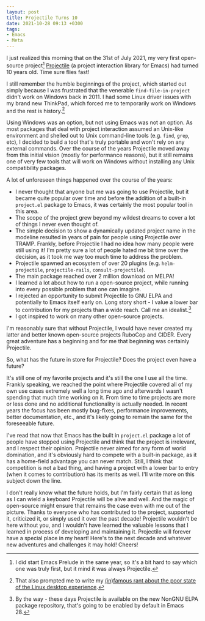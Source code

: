```yaml
---
layout: post
title: Projectile Turns 10
date: 2021-10-28 09:13 +0300
tags:
- Emacs
- Meta
---
```


I just realized this morning that on the 31st of July 2021, my very first
open-source project[^1] [Projectile](https://github.com/bbatsov/projectile) (a
project interaction library for Emacs) had turned 10 years old. Time sure flies
fast!

I still remember the humble beginnings of the project, which started out simply
because I was frustrated that the venerable `find-file-in-project` didn't work
on Windows back in 2011. I had some Linux driver issues with my brand new ThinkPad, which
forced me to temporarily work on Windows and the rest is history.[^2]

Using Windows was an option, but not using Emacs was not an option. As most
packages that deal with project interaction assumed an Unix-like environment and
shelled out to Unix command-line tools (e.g. `find`, `grep`, etc), I decided to
build a tool that's truly portable and won't rely on any external commands.
Over the course of the years Projectile moved away from this initial vision
(mostly for performance reasons), but it still remains one of very few tools
that will work on Windows without installing any Unix compatibility packages.

A lot of unforeseen things happened over the course of the years:

* I never thought that anyone but me was going to
use Projectile, but it became quite popular over time and before the addition of a built-in `project.el` package to Emacs, it was
certainly the most popular tool in this area.
* The scope of the project grew beyond my wildest dreams to cover a lot of things I never even thought of.
* The simple decision to show a dynamically updated project name in the modeline resulted in years of pain for people using Projectile over TRAMP. Frankly, before
Projectile I had no idea how many people were still using it! I'm pretty sure a lot of people hated me bit time over the decision, as it took me way too much time to address the problem.
* Projectile spawned an ecosystem of over 20 plugins (e.g. `helm-projectile`, `projectile-rails`, `consult-projectile`).
* The main package reached over 2 million download on MELPA!
* I learned a lot about how to run a open-source project, while running into every possible problem that one can imagine.
* I rejected an opportunity to submit Projectile to GNU ELPA and potentially to Emacs itself early on. Long story short - I value a lower bar to contribution for my projects than a wide reach. Call me an idealist.[^3]
* I got inspired to work on many other open-source projects.

I'm reasonably sure that without Projectile, I would have never created my latter and better known open-source projects RuboCop and CIDER.
Every great adventure has a beginning and for me that beginning was certainly Projectile.

So, what has the future in store for Projectile? Does the project even have a future?

It's still one of my favorite projects and it's still the one I use
all the time. Frankly speaking, we reached the point where Projectile covered all of my own use cases extremely well a long time ago and
afterwards I wasn't spending that much time working on it. From time to time projects are more or less done and no additional functionality
is actually needed. In recent years the focus has been mostly bug-fixes, performance improvements, better documentation, etc., and it's
likely going to remain the same for the foreseeable future.

I've read that now that Emacs has the built in `project.el` package a lot of people
have stopped using Projectile and think that the project is irrelevant, and I respect their opinion. Projectile never aimed for
any form of world domination, and it's obviously hard to compete with a built-in package, as it has a home-field advantage you can never match.
Still, I think that competition is not a bad thing, and having a project with a lower bar to entry (when it comes to contribution) has its merits
as well. I'll write more on this subject down the line.

I don't really know what the future holds, but I'm fairly certain that as long as I can wield a keyboard Projectile will be alive and well.
And the magic of open-source might ensure that remains the case even with me out of the picture.
Thanks to everyone who has contributed to the project, supported it, criticized it, or simply used it over the past decade! Projectile wouldn't be here without you,
and I wouldn't have learned the valuable lessons that I learned in process of developing and maintaining it. Projectile will forever have a special place in
my heart! Here's to the next decade and whatever new adventures and challenges it may hold! Cheers!

[^1]: I did start Emacs Prelude in the same year, so it's a bit hard to say which one was truly first, but it mind it was always Projectile.
[^2]: That also prompted me to write my [(in)famous rant about the poor state of the Linux desktop experience](https://batsov.com/articles/2011/06/11/linux-desktop-experience-killing-linux-on-the-desktop/).
[^3]: By the way - these days Projectile is available on the new NonGNU ELPA package repository, that's going to be enabled by default in Emacs 28.
